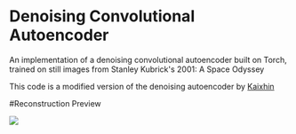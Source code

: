# Denoising Convolutional Autoencoder 
An implementation of a denoising convolutional autoencoder built on Torch, trained on still images from Stanley Kubrick's 2001: A Space Odyssey

This code is a modified version of the denoising autoencoder by [Kaixhin](https://github.com/Kaixhin/Autoencoders)

#Reconstruction Preview

![](https://github.com/staturecrane/denoising-convolutional-ae-torch/blob/master/2001_reconstruction.gif)
